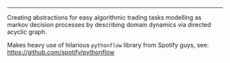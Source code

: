****

Creating abstractions for easy  algorithmic trading tasks modelling as
markov decision processes by describing domain dynamics via
directed acyclic graph.

Makes heavy use of hilarious `pythonflow` library from Spotify guys, see:
https://github.com/spotify/pythonflow